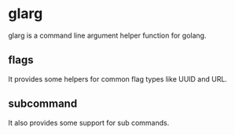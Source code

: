 # glarg

glarg is a command line argument helper function for golang.

## flags

It provides some helpers for common flag types like UUID and URL.

## subcommand

It also provides some support for sub commands.
